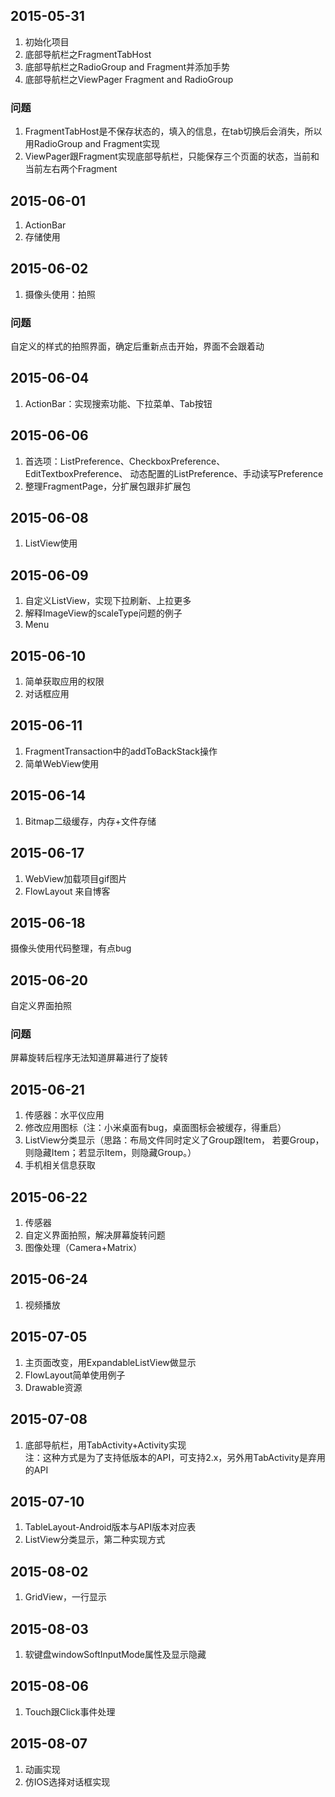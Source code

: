 ## 2015-05-31
1. 初始化项目
2. 底部导航栏之FragmentTabHost
3. 底部导航栏之RadioGroup and Fragment并添加手势
4. 底部导航栏之ViewPager Fragment and RadioGroup

### 问题
1. FragmentTabHost是不保存状态的，填入的信息，在tab切换后会消失，所以用RadioGroup and Fragment实现
2. ViewPager跟Fragment实现底部导航栏，只能保存三个页面的状态，当前和当前左右两个Fragment


## 2015-06-01
1. ActionBar
2. 存储使用


## 2015-06-02
1. 摄像头使用：拍照

### 问题
自定义的样式的拍照界面，确定后重新点击开始，界面不会跟着动


## 2015-06-04
1. ActionBar：实现搜索功能、下拉菜单、Tab按钮

## 2015-06-06
1. 首选项：ListPreference、CheckboxPreference、EditTextboxPreference、
	动态配置的ListPreference、手动读写Preference
2. 整理FragmentPage，分扩展包跟非扩展包


## 2015-06-08
1. ListView使用


## 2015-06-09
1. 自定义ListView，实现下拉刷新、上拉更多
2. 解释ImageView的scaleType问题的例子
3. Menu

## 2015-06-10
1. 简单获取应用的权限
2. 对话框应用

## 2015-06-11
1. FragmentTransaction中的addToBackStack操作
2. 简单WebView使用


## 2015-06-14
1. Bitmap二级缓存，内存+文件存储


## 2015-06-17
1. WebView加载项目gif图片
2. FlowLayout 来自博客


## 2015-06-18
摄像头使用代码整理，有点bug


## 2015-06-20
自定义界面拍照

### 问题
屏幕旋转后程序无法知道屏幕进行了旋转


## 2015-06-21
1. 传感器：水平仪应用
2. 修改应用图标（注：小米桌面有bug，桌面图标会被缓存，得重启）
3. ListView分类显示（思路：布局文件同时定义了Group跟Item，
若要Group，则隐藏Item；若显示Item，则隐藏Group。）
4. 手机相关信息获取


## 2015-06-22
1. 传感器
2. 自定义界面拍照，解决屏幕旋转问题
3. 图像处理（Camera+Matrix）


## 2015-06-24
1. 视频播放


## 2015-07-05
1. 主页面改变，用ExpandableListView做显示
2. FlowLayout简单使用例子
3. Drawable资源


## 2015-07-08
1. 底部导航栏，用TabActivity+Activity实现<br/>
   注：这种方式是为了支持低版本的API，可支持2.x，另外用TabActivity是弃用的API


## 2015-07-10
1. TableLayout-Android版本与API版本对应表
2. ListView分类显示，第二种实现方式


## 2015-08-02
1. GridView，一行显示


## 2015-08-03
1. 软键盘windowSoftInputMode属性及显示隐藏


## 2015-08-06
1. Touch跟Click事件处理


## 2015-08-07
1. 动画实现
2. 仿IOS选择对话框实现
